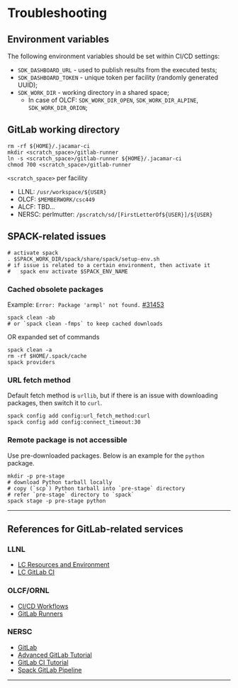 # Troubleshooting

## Environment variables

The following environment variables should be set within CI/CD settings:
- `SDK_DASHBOARD_URL` - used to publish results from the executed tests;
- `SDK_DASHBOARD_TOKEN` - unique token per facility (randomly generated UUID);
- `SDK_WORK_DIR` - working directory in a shared space;
   - In case of OLCF: `SDK_WORK_DIR_OPEN`, `SDK_WORK_DIR_ALPINE`, 
     `SDK_WORK_DIR_ORION`;

## GitLab working directory

```shell
rm -rf ${HOME}/.jacamar-ci
mkdir <scratch_space>/gitlab-runner
ln -s <scratch_space>/gitlab-runner ${HOME}/.jacamar-ci
chmod 700 <scratch_space>/gitlab-runner
```

`<scratch_space>` per facility
* LLNL: `/usr/workspace/${USER}`
* OLCF: `$MEMBERWORK/csc449`
* ALCF: TBD...
* NERSC: perlmutter: `/pscratch/sd/[FirstLetterOf${USER}]/${USER}`

## SPACK-related issues

```shell
# activate spack
. $SPACK_WORK_DIR/spack/share/spack/setup-env.sh
# if issue is related to a certain environment, then activate it
#   spack env activate $SPACK_ENV_NAME
```

### Cached obsolete packages

Example: `Error: Package 'armpl' not found.`
[#31453](https://github.com/spack/spack/issues/31453)

```shell
spack clean -ab
# or `spack clean -fmps` to keep cached downloads
```

OR expanded set of commands

```shell
spack clean -a
rm -rf $HOME/.spack/cache
spack providers
```

### URL fetch method

Default fetch method is `urllib`, but if there is an issue with downloading
packages, then switch it to `curl`.

```shell
spack config add config:url_fetch_method:curl
spack config add config:connect_timeout:30
```

### Remote package is not accessible

Use pre-downloaded packages. Below is an example for the `python` package.
```shell
mkdir -p pre-stage
# download Python tarball locally
# copy (`scp`) Python tarball into `pre-stage` directory
# refer `pre-stage` directory to `spack`
spack stage -p pre-stage python
```

---

## References for GitLab-related services

### LLNL

* [LC Resources and Environment](https://hpc.llnl.gov/documentation/tutorials/livermore-computing-resources-and-environment)
* [LC GitLab CI](https://lc.llnl.gov/confluence/display/GITLAB/GitLab+CI)

### OLCF/ORNL

* [CI/CD Workflows](https://docs.olcf.ornl.gov/services_and_applications/slate/workflows/overview.html)
* [GitLab Runners](https://docs.olcf.ornl.gov/services_and_applications/slate/use_cases/gitlab_runner.html)

### NERSC

* [GitLab](https://docs.nersc.gov/services/gitlab/)
* [Advanced GitLab Tutorial](https://www.nersc.gov/assets/Uploads/Advanced-Gitlab.pdf)
* [GitLab CI Tutorial](https://www.nersc.gov/assets/Uploads/2017-02-06-Gitlab-CI.pdf)
* [Spack GitLab Pipeline](https://docs.nersc.gov/applications/e4s/spack_gitlab_pipeline/)

---

